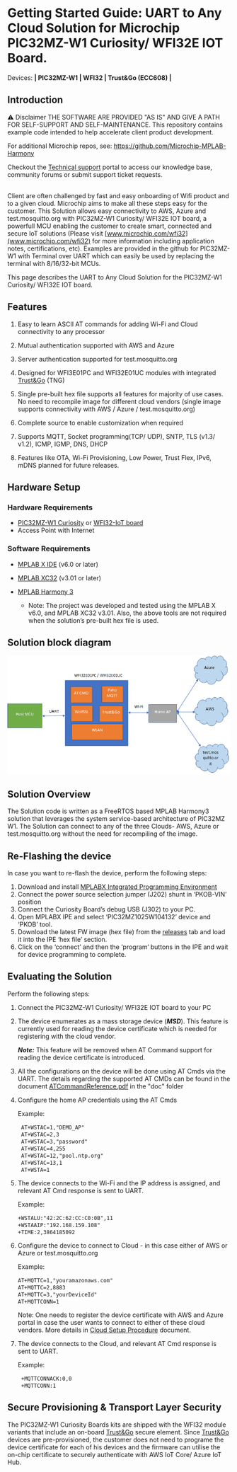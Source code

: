 # Getting Started Guide: UART to Any Cloud Solution for Microchip PIC32MZ-W1 Curiosity/ WFI32E IOT Board.

Devices: **| PIC32MZ-W1 | WFI32 | Trust\&Go (ECC608) |**



## Introduction

⚠ Disclaimer
THE SOFTWARE ARE PROVIDED "AS IS" AND GIVE A PATH FOR SELF-SUPPORT AND SELF-MAINTENANCE. This repository contains example code intended to help accelerate client product development.

For additional Microchip repos, see: https://github.com/Microchip-MPLAB-Harmony

Checkout the [Technical support](https://microchipsupport.force.com/s/) portal to access our knowledge base, community forums or submit support ticket requests. </br></br>


Client are often challenged by fast and easy onboarding of Wifi product and to a given cloud. Microchip aims to make all these steps easy for the customer. This Solution allows easy connectivity to AWS, Azure and test.mosquitto.org with PIC32MZ-W1 Curiosity/ WFI32E IOT board, a powerfull MCU enabling the customer to create smart, connected and secure IoT solutions (Please visit [www.microchip.com/wfi32](www.microchip.com/wfi32) for more information including application notes, certifications, etc). Examples are provided in the github for PIC32MZ-W1 with Terminal over UART which can easily be used by replacing the terminal with 8/16/32-bit MCUs.

This page describes the UART to Any Cloud Solution for the PIC32MZ-W1 Curiosity/ WFI32E IOT board.

## Features
1. Easy to learn ASCII AT commands for adding Wi-Fi and Cloud connectivity to any processor

2. Mutual authentication supported with AWS and Azure

3. Server authentication supported for test.mosquitto.org

4. Designed for WFI3E01PC and WFI32E01UC modules with integrated [Trust\&Go](https://www.microchip.com/design-centers/security-ics/trust-platform/trust-go) (TNG)

5. Single pre-built hex file supports all features for majority of use cases. No need to recompile image for different cloud vendors (single image supports connectivity with AWS / Azure / test.mosquitto.org)

6. Complete source to enable customization when required

7. Supports MQTT, Socket programming(TCP/ UDP), SNTP, TLS (v1.3/ v1.2), ICMP, IGMP, DNS, DHCP

8. Features like OTA, Wi-Fi Provisioning, Low Power, Trust Flex, IPv6, mDNS planned for future releases.



## Hardware Setup

### Hardware Requirements
- [PIC32MZ-W1 Curiosity](https://www.microchip.com/en-us/development-tool/EV12F11A) or [WFI32-IoT board](https://www.microchip.com/en-us/development-tool/EV36W50A)
- Access Point with Internet

### Software Requirements
- [MPLAB X IDE](https://www.microchip.com/en-us/development-tools-tools-and-software/mplab-x-ide) (v6.0 or later)
- [MPLAB XC32](https://www.microchip.com/en-us/development-tools-tools-and-software/mplab-xc-compilers) (v3.01 or later)
- [MPLAB Harmony 3](https://www.microchip.com/en-us/development-tools-tools-and-software/embedded-software-center/mplab-harmony-v3)

	- Note: The project was developed and tested using the MPLAB X v6.0, and MPLAB XC32 v3.01. Also, the above tools are not required when the solution’s pre-built hex file is used.

## Solution block diagram

<p align="center">
<img src="images/DemoBlock.png" width=720/>
</p>

## Solution Overview

The Solution code is written as a FreeRTOS based MPLAB Harmony3 solution that leverages the system service-based architecture of PIC32MZ W1. The Solution can connect to any of the three Clouds- AWS, Azure or test.mosquitto.org without the need for recompiling of the image.


## Re-Flashing the device

In case you want to re-flash the device, perform the following steps:

1.	Download and install [MPLABX Integrated Programming Environment](https://www.microchip.com/mplab/mplab-integrated-programming-environment)
2.	Connect the power source selection jumper (J202) shunt in ‘PKOB-VIN’ position
3.	Connect the Curiosity Board’s debug USB (J302) to your PC.
4.	Open MPLABX IPE and select ‘PIC32MZ1025W104132’ device and ‘PKOB’ tool.
5.	Download the latest FW image (hex file) from the [releases](https://github.com/MicrochipTech/PIC32MZW1_AnyCloud/releases/latest) tab and load it into the IPE ‘hex file’ section.
6.	Click on the ‘connect’ and then the ‘program‘ buttons in the IPE and wait for device programming to complete.



## Evaluating the Solution

Perform the following steps:

1.  Connect the PIC32MZ-W1 Curiosity/ WFI32E IOT board to your PC

2.  The device enumerates as a mass storage device (**_MSD_**). This feature is currently used for reading the device certificate which is needed for registering with the cloud vendor. 

    **_Note:_** This feature will be removed when AT Command support for reading the device certificate is introduced.

3. All the configurations on the device will be done using AT Cmds via the UART. The details regarding the supported AT CMDs can be found in the document [ATCommandReference.pdf](https://github.com/MicrochipTech/PIC32MZW1_AnyCloud/blob/main/doc/ATCommandReference.pdf) in the "doc" folder

4. Configure the home AP credentials using the AT Cmds
    
    Example:
    
        AT+WSTAC=1,"DEMO_AP"
        AT+WSTAC=2,3
        AT+WSTAC=3,"password"
        AT+WSTAC=4,255
        AT+WSTAC=12,"pool.ntp.org"
        AT+WSTAC=13,1
        AT+WSTA=1

4.  The device connects to the Wi-Fi and the IP address is assigned, and relevant AT Cmd response is sent to UART. 
    
    Example:

        +WSTALU:"42:2C:62:CC:C0:0B",11
        +WSTAAIP:"192.168.159.108"
        +TIME:2,3864185092

5.  Configure the device to connect to Cloud - in this case either of AWS or Azure or test.mosquitto.org

    Example:

        AT+MQTTC=1,"youramazonaws.com"
        AT+MQTTC=2,8883
        AT+MQTTC=3,"yourDeviceId"
        AT+MQTTCONN=1
    
    Note: One needs to register the device certificate with AWS and Azure portal in case the user wants to connect to either of these cloud vendors. More details in [Cloud Setup Procedure](https://github.com/MicrochipTech/PIC32MZW1_AnyCloud/blob/main/doc/CloudSetupProcedure.pdf) document.

6. The device connects to the Cloud, and relevant AT Cmd response is sent to UART.

    Example:

        +MQTTCONNACK:0,0
        +MQTTCONN:1


## Secure Provisioning & Transport Layer Security

The PIC32MZ-W1 Curiosity Boards kits are shipped with the WFI32 module variants that include an on-board [Trust\&Go](https://www.microchip.com/design-centers/security-ics/trust-platform/trust-go) secure element. Since [Trust\&Go](https://www.microchip.com/design-centers/security-ics/trust-platform/trust-go) devices are pre-provisioned, the customer does not need to programe the device certificate for each of his devices and the firmware can utilise the on-chip certificate to securely authenticate with AWS IoT Core/ Azure IoT Hub.



